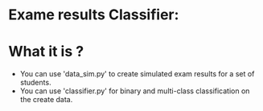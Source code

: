 # Exame results Classifier:


# What it is ?

  - You can use 'data_sim.py' to create simulated exam results  for a set of students.
  - You can use 'classifier.py' for binary and multi-class classification on the create data.
 



